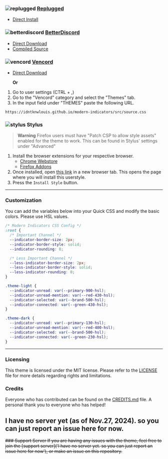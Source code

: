 ### ![replugged](https://discord-extensions.github.io/assets/icons/replugged.png) **[Replugged](https://replugged.dev)**
- [Direct Install](https://youtu.be/dQw4w9WgXcQ)

### ![betterdiscord](https://discord-extensions.github.io/assets/icons/betterdiscord.png) **[BetterDiscord](https://betterdiscord.app)**
- [Direct Download](https://github.com/idntknwlouis/modern-indicators/releases/download/update/modern-indicators.theme.css)
- [Compiled Source](https://idntknwlouis.github.io/modern-indicators/src/source.css)

### ![vencord](https://discord-extensions.github.io/assets/icons/vencord.gif) **[Vencord](https://github.com/Vendicated/Vencord)**
- [Direct Download](https://github.com/idntknwlouis/modern-indicators/releases/download/update/modern-indicators.theme.css)

    **Or**

1. Go to user settings (CTRL + ,)
2. Go to the "Vencord" category and select the "Themes" tab.
3. In the input field under "THEMES" paste the following URL.
```
https://idntknwlouis.github.io/modern-indicators/src/source.css
```

### ![stylus](https://discord-extensions.github.io/assets/icons/stylus.png) **Stylus**
> **Warning**
> Firefox users must have "Patch CSP to allow style assets" enabled for the theme to work. This can be found in Stylus' settings under "Advanced"
1. Install the browser extensions for your respective browser.
    - [Chrome Webstore](https://chrome.google.com/webstore/detail/stylus/clngdbkpkpeebahjckkjfobafhncgmne)
    - [Firefox Addons](https://addons.mozilla.org/en-US/firefox/addon/styl-us/)
2. Once installed, open [this link](https://github.com/idntknwlouis/modern-indicators/blob/main/clients/modern-indicators.user.css) in a new browser tab. This opens the page where you will install this userstyle.
3. Press the `Install Style` button.
---
### Customization
You can add the variables below into your Quick CSS and modify the basic colors. Please use HSL values.
```css
/* Modern Indicators CSS Config */
:root {
  /* Important Channel */
  --indicator-border-size: 2px;
  --indicator-border-style: solid;
  --indicator-rounding: 0;

  /* Less Important Channel */
  --less-indicator-border-size: 2px;
  --less-indicator-border-style: solid;
  --less-indicator-rounding: 0;
}

.theme-light {
  --indicator-unread: var(--primary-900-hsl);
  --indicator-unread-mention: var(--red-430-hsl);
  --indicator-selected: var(--brand-500-hsl);
  --indicator-connected: var(--green-430-hsl);
}

.theme-dark {
  --indicator-unread: var(--primary-130-hsl);
  --indicator-unread-mention: var(--red-400-hsl);
  --indicator-selected: var(--brand-500-hsl);
  --indicator-connected: var(--green-230-hsl);
}
```
---
### Licensing
This theme is licensed under the MIT license. Please refer to the [LICENSE](./LICENSE) file for more details regarding rights and limitations.

### Credits
Everyone who has contributed can be found on the [CREDITS.md](./CREDITS.md) file. A personal thank you to everyone who has helped!

## I have no server yet (as of Nov.27, 2024). so you can just report an issue here for now.
~~### Support Server
If you are having any issues with the theme, feel free to join the [support server]('I have no server yet. so you can just report an issue here for now'), or make an issue on this repository.~~
